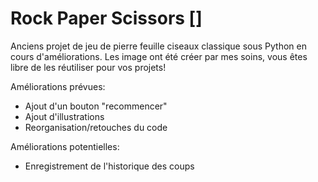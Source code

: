 # Rock Paper Scissors []
Anciens projet de jeu de pierre feuille ciseaux classique sous Python en cours d'améliorations.
Les image ont été créer par mes soins, vous êtes libre de les réutiliser pour vos projets!

Améliorations prévues:
* Ajout d'un bouton "recommencer"
* Ajout d'illustrations
* Reorganisation/retouches du code

Améliorations potentielles:
* Enregistrement de l'historique des coups